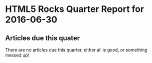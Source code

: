 HTML5 Rocks Quarter Report for 2016-06-30
=========================================

Articles due this quater
------------------------

There are no articles due this quarter, either all is good, or something messed up!

